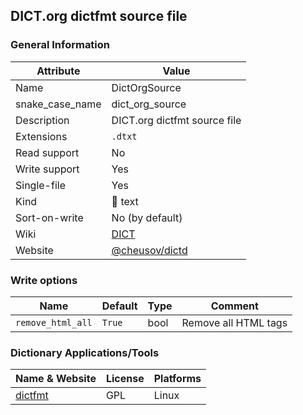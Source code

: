 
## DICT.org dictfmt source file ##

### General Information ###
Attribute | Value
--------- | -------
Name | DictOrgSource
snake_case_name | dict_org_source
Description | DICT.org dictfmt source file
Extensions | `.dtxt`
Read support | No
Write support | Yes
Single-file | Yes
Kind | 📝 text
Sort-on-write | No (by default)
Wiki | [DICT](https://en.wikipedia.org/wiki/DICT)
Website | [@cheusov/dictd](https://github.com/cheusov/dictd)



### Write options ###
Name | Default | Type | Comment
---- | ------- | ---- | -------
`remove_html_all` | `True` | bool | Remove all HTML tags



### Dictionary Applications/Tools ###
Name & Website | License | Platforms
-------------- | ------- | ---------
[dictfmt](https://linux.die.net/man/1/dictfmt) | GPL | Linux

